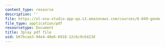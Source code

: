 ```yaml
---
content_type: resource
description: ''
file: https://ol-ocw-studio-app-qa.s3.amazonaws.com/courses/6-849-geometric-folding-algorithms-linkages-origami-polyhedra-fall-2012/b67bcae394e440e6691812c6c9c6423d_ylQ5-9f5KIs.pdf
file_type: application/pdf
resourcetype: Document
title: 3play pdf file
uid: b67bcae3-94e4-40e6-6918-12c6c9c6423d
---
```

